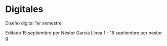 # Digitales
Diseño digital 1er semestre

Editado 15 septiembre por Néstor García
Linea 1 - 16 septiembre por nestor g
